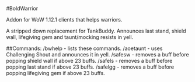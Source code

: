 #BoldWarrior

Addon for WoW 1.12.1 clients that helps warriors.

A stripped down replacement for TankBuddy.
Announces last stand, shield wall, lifegiving gem and taunt/mocking resists in yell.

##Commands:
/bwhelp - lists these commands.
/aoetaunt - uses Challenging Shout and announces it in yell.
/safesw - removes a buff before popping shield wall if above 23 buffs.
/safels - removes a buff before popping last stand if above 23 buffs.
/safelgg - removes a buff before popping lifegiving gem if above 23 buffs.